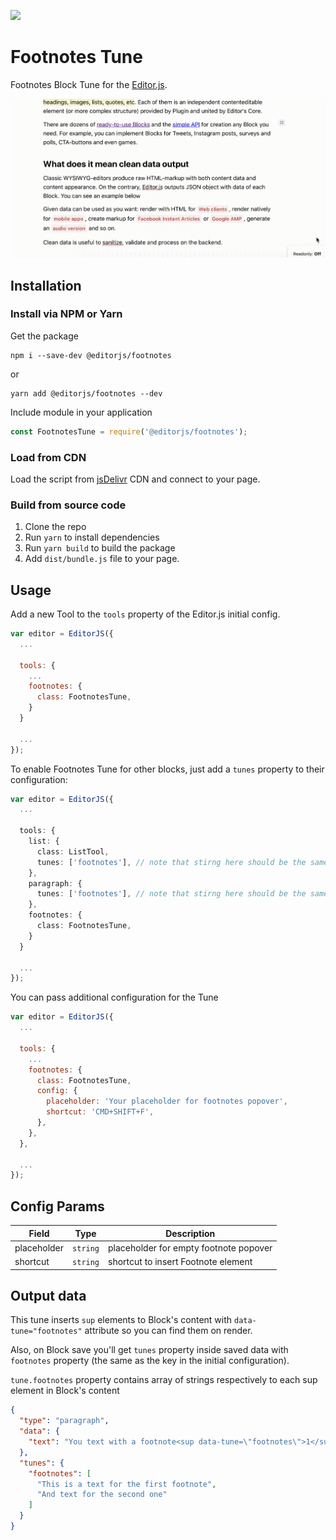 ![](https://badgen.net/badge/Editor.js/v2.0/blue)

# Footnotes Tune
Footnotes Block Tune for the [Editor.js](https://editorjs.io).

![](assets/example.gif)

## Installation

### Install via NPM or Yarn

Get the package

```shell
npm i --save-dev @editorjs/footnotes
```
or
```shell
yarn add @editorjs/footnotes --dev
```

Include module in your application

```javascript
const FootnotesTune = require('@editorjs/footnotes');
```

### Load from CDN
Load the script from [jsDelivr](https://www.jsdelivr.com/package/npm/@editorjs/footnotes) CDN and connect to your page.

<script src="https://cdn.jsdelivr.net/npm/@editorjs/footnotes@latest"></script>

### Build from source code
1. Clone the repo
2. Run `yarn` to install dependencies
3. Run `yarn build` to build the package
4. Add `dist/bundle.js` file to your page.

## Usage
Add a new Tool to the `tools` property of the Editor.js initial config.

```javascript
var editor = EditorJS({
  ...
  
  tools: {
    ...
    footnotes: {
      class: FootnotesTune,
    }
  }
  
  ...
});
```

To enable Footnotes Tune for other blocks, just add a `tunes` property to their configuration:

```typescript
var editor = EditorJS({
  ...
  
  tools: {
    list: {
      class: ListTool,
      tunes: ['footnotes'], // note that stirng here should be the same as tools object key for Tune  
    },
    paragraph: {
      tunes: ['footnotes'], // note that stirng here should be the same as tools object key for Tune  
    },
    footnotes: {
      class: FootnotesTune,
    }
  }
  
  ...
});
```

You can pass additional configuration for the Tune

```javascript
var editor = EditorJS({
  ...
  
  tools: {
    ...
    footnotes: {
      class: FootnotesTune,
      config: {
        placeholder: 'Your placeholder for footnotes popover',
        shortcut: 'CMD+SHIFT+F',
      },
    },
  },
  
  ...
});
```

## Config Params

| Field              | Type     | Description                              |
| ------------------ | -------- | ---------------------------------------- |
| placeholder        | `string` | placeholder for empty footnote popover   |
| shortcut           | `string` | shortcut to insert Footnote element      |

## Output data

This tune inserts `sup` elements to Block's content with `data-tune="footnotes"` attribute so you can find them on render.

Also, on Block save you'll get `tunes` property inside saved data with `footnotes` property (the same as the key in the initial configuration).

`tune.footnotes` property contains array of strings respectively to each sup element in Block's content

```json
{
  "type": "paragraph",
  "data": {
    "text": "You text with a footnote<sup data-tune=\"footnotes\">1</sup>. And another footnote<sup data-tune=\"footnotes\">2</sup>"
  },
  "tunes": {
    "footnotes": [
      "This is a text for the first footnote",
      "And text for the second one"
    ]
  }
}
```
